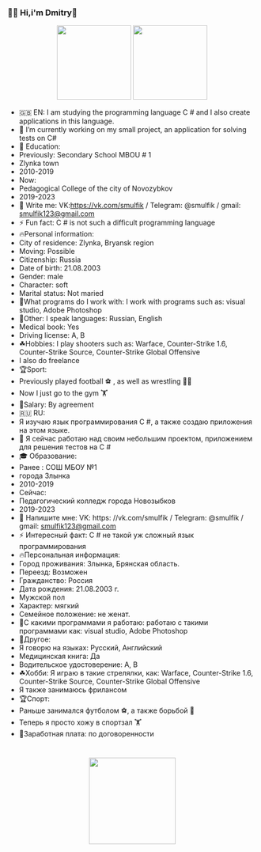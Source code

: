 ### 🙋‍♂ Hi,i'm Dmitry👋

<p align='center'>
   <a href="https://github-readme-stats.vercel.app/api?username=BeshlyagaGhoul&show_icons=true&count_private=true">
       <img height=150 src="https://github-readme-stats.vercel.app/api?username=BeshlyagaGhoul&show_icons=true&count_private=true"/></a>
   <a href="https://github.com/romankh3/github-readme-stats">
       <img height=150 src="https://github-readme-stats.vercel.app/api/top-langs/?username=BeshlyagaGhoul&layout=compact"/></a>
</p>

- 🇬🇧 EN:
I am studying the programming language C # and I also create applications in this language.
- 🔭 I’m currently working on my small project, an application for solving tests on C#
- 🌱 Education:
- Previously: Secondary School MBOU # 1
- Zlynka town
- 2010-2019
- Now:
- Pedagogical College of the city of Novozybkov
- 2019-2023
- 💬 Write me: VK:https://vk.com/smulfik / Telegram: @smulfik / gmail: smulfik123@gmail.com
- ⚡ Fun fact: C # is not such a difficult programming language
- 🔥Personal information:
- City of residence: Zlynka, Bryansk region
- Moving: Possible
- Citizenship: Russia
- Date of birth: 21.08.2003
- Gender: male
- Character: soft
- Marital status: Not maried
- 🌵What programs do I work with: I work with programs such as: visual studio, Adobe Photoshop
- 🌴Other:
I speak languages: Russian, English
- Medical book: Yes
- Driving license: A, B
- ☘Hobbies:
I play shooters such as: Warface, Counter-Strike 1.6, Counter-Strike Source, Counter-Strike Global Offensive
- I also do freelance
- 🏆Sport:
- Previously played football ⚽ , as well as wrestling 🤼‍♂
- Now I just go to the gym 🏋
- 💸Salary: By agreement
- 🇷🇺 RU:
- Я изучаю язык программирования C #, а также создаю приложения на этом языке.
- 🔭 Я сейчас работаю над своим небольшим проектом, приложением для решения тестов на C #
- 🎓 Образование:
- Ранее : СОШ МБОУ №1
- города Злынка
- 2010-2019
- Сейчас:
- Педагогический колледж города Новозыбков
- 2019-2023
- 💬 Напишите мне: VK: https: //vk.com/smulfik / Telegram: @smulfik / gmail: smulfik123@gmail.com
- ⚡ Интересный факт: C # не такой уж сложный язык программирования
- 🔥Персональная информация:
- Город проживания: Злынка, Брянская область.
- Переезд: Возможен
- Гражданство: Россия
- Дата рождения: 21.08.2003 г.
- Мужской пол
- Характер: мягкий
- Семейное положение: не женат.
- 🌵С какими программами я работаю: работаю с такими программами как: visual studio, Adobe Photoshop
- 🌴Другое:
- Я говорю на языках: Русский, Английский
- Медицинская книга: Да
- Водительское удостоверение: A, B
- ☘Хобби:
Я играю в такие стрелялки, как: Warface, Counter-Strike 1.6, Counter-Strike Source, Counter-Strike Global Offensive
- Я также занимаюсь фрилансом
- 🏆Спорт:
- Раньше занимался футболом ⚽, а также борьбой 🤼‍
- Теперь я просто хожу в спортзал 🏋
- 💸Заработная плата: по договоренности

<div align="center" style="margin: 40px 0">
   <a href="https://github.com/romankh3/github-profile-views-counter">
       <img width="175px" src="https://komarev.com/ghpvc/?username=romankh3&color=DE002D">
   </a>
</div>
